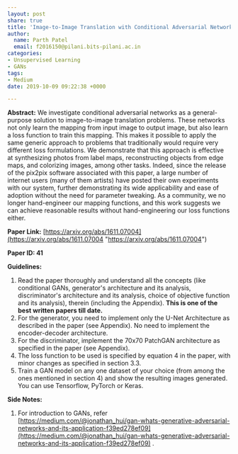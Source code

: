 ```yaml
---
layout: post
share: true
title: 'Image-to-Image Translation with Conditional Adversarial Networks (Pix2Pix) (Paper ID: 41)'
author:
  name: Parth Patel
  email: f2016150@pilani.bits-pilani.ac.in
categories:
- Unsupervised Learning
- GANs
tags:
- Medium
date: 2019-10-09 09:22:38 +0000

---
```

**Abstract:** We investigate conditional adversarial networks as a general-purpose solution to image-to-image translation problems. These networks not only learn the mapping from input image to output image, but also learn a loss function to train this mapping. This makes it possible to apply the same generic approach to problems that traditionally would require very different loss formulations. We demonstrate that this approach is effective at synthesizing photos from label maps, reconstructing objects from edge maps, and colorizing images, among other tasks. Indeed, since the release of the pix2pix software associated with this paper, a large number of internet users (many of them artists) have posted their own experiments with our system, further demonstrating its wide applicability and ease of adoption without the need for parameter tweaking. As a community, we no longer hand-engineer our mapping functions, and this work suggests we can achieve reasonable results without hand-engineering our loss functions either.

**Paper Link:** [https://arxiv.org/abs/1611.07004](https://arxiv.org/abs/1611.07004 "https://arxiv.org/abs/1611.07004")

**Paper ID: 41**

**Guidelines:**

1. Read the paper thoroughly and understand all the concepts (like conditional GANs, generator's architecture and its analysis, discriminator's architecture and its analysis, choice of objective function and its analysis),  therein (including the Appendix). **This is one of the best written papers till date.**
2. For the generator, you need to implement only the U-Net Architecture as described in the paper (see Appendix). No need to implement the encoder-decoder architecture.
3. For the discriminator, implement the 70x70 PatchGAN architecture as specified in the paper (see Appendix).
4. The loss function to be used is specified by equation 4 in the paper, with minor changes as specified in section 3.3.
5. Train a GAN model on any one dataset of your choice (from among the ones mentioned in section 4) and show the resulting images generated. You can use Tensorflow, PyTorch or Keras.

**Side Notes:**
1. For introduction to GANs, refer [https://medium.com/@jonathan_hui/gan-whats-generative-adversarial-networks-and-its-application-f39ed278ef09](https://medium.com/@jonathan_hui/gan-whats-generative-adversarial-networks-and-its-application-f39ed278ef09) .
